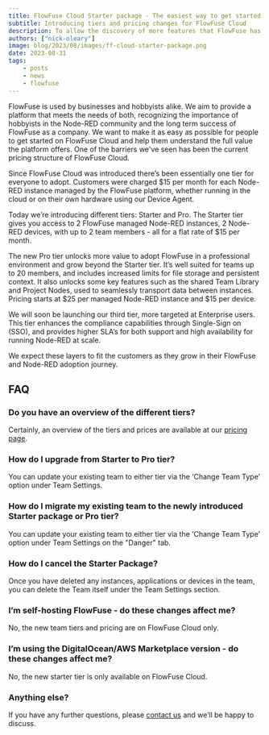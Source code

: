 ```yaml
---
title: FlowFuse Cloud Starter package - The easiest way to get started with Node-RED
subtitle: Introducing tiers and pricing changes for FlowFuse Cloud
description: To allow the discovery of more features that FlowFuse has to offer FlowFuse is introducing a Starter package
authors: ["nick-oleary"]
image: blog/2023/08/images/ff-cloud-starter-package.png
date: 2023-08-31
tags:
    - posts
    - news
    - flowfuse
---
```


FlowFuse is used by businesses and hobbyists alike. We aim to provide a platform that meets the needs of both, recognizing the importance of hobbyists in the Node-RED community and the long term success of FlowFuse as a company. We want to make it as easy as possible for people to get started on FlowFuse Cloud and help them understand the full value the platform offers. One of the barriers we've seen has been the current pricing structure of FlowFuse Cloud.

<!--more-->

Since FlowFuse Cloud was introduced there’s been essentially one tier for everyone to adopt. Customers were charged $15 per month for each Node-RED instance managed by the FlowFuse platform, whether running in the cloud or on their own hardware using our Device Agent.

Today we’re introducing different tiers: Starter and Pro. The Starter tier gives you access to 2 FlowFuse managed Node-RED instances, 2 Node-RED devices, with up to 2 team members - all for a flat rate of $15 per month.

The new Pro tier unlocks more value to adopt FlowFuse in a professional environment and grow beyond the Starter tier. It’s well suited for teams up to 20 members, and includes increased limits for file storage and persistent context. It also unlocks some key features such as the shared Team Library and Project Nodes, used to seamlessly transport data between instances. Pricing starts at $25 per managed Node-RED instance and $15 per device.

We will soon be launching our third tier, more targeted at Enterprise users. This tier enhances the compliance capabilities through Single-Sign on (SSO), and provides higher SLA’s for both support and high availability for running Node-RED at scale.

We expect these layers to fit the customers as they grow in their FlowFuse and Node-RED adoption journey.

## FAQ

### Do you have an overview of the different tiers?

Certainly, an overview of the tiers and prices are available at our [pricing page](/pricing).

### How do I upgrade from Starter to Pro tier?

You can update your existing team to either tier via the ‘Change Team Type’ option under Team Settings.

### How do I migrate my existing team to the newly introduced Starter package or Pro tier?

You can update your existing team to either tier via the ‘Change Team Type’ option under Team Settings on the "Danger" tab.

### How do I cancel the Starter Package?

Once you have deleted any instances, applications or devices in the team, you can delete the Team itself under the Team Settings section.

### I’m self-hosting FlowFuse - do these changes affect me?

No, the new team tiers and pricing are on FlowFuse Cloud only.

### I’m using the DigitalOcean/AWS Marketplace version - do these changes affect me?

No, the new starter tier is only available on FlowFuse Cloud.

### Anything else?

If you have any further questions, please [contact us](/contact-us/) and we’ll be happy to discuss.
